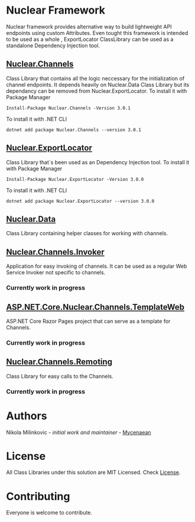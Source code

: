 # Nuclear Framework
Nuclear framework provides alternative way to build lightweight API endpoints using custom Attributes. Even tought this framework is intended to be used as a whole , ExportLocator ClassLibrary can be used as a standalone Dependency Injection tool.

## [Nuclear.Channels](https://github.com/Mycenaean/Nuclear-Framework/tree/master/Nuclear.Channels)
 Class Library that contains all the logic neccessary for the initialization of channel endpoints. It depends heavily on Nuclear.Data Class Library but its dependancy can be removed from Nuclear.ExportLocator. To install it with Package Manager
 ```
 Install-Package Nuclear.Channels -Version 3.0.1
 ```
 To install it with .NET CLI
 ```
 dotnet add package Nuclear.Channels --version 3.0.1
 ```
  
## [Nuclear.ExportLocator](https://github.com/Mycenaean/Nuclear-Framework/tree/master/Nuclear.ExportLocator)
 Class Library that`s been used as an Dependency Injection tool. To install it with Package Manager
 ```
 Install-Package Nuclear.ExportLocator -Version 3.0.0
 ```
 To install it with .NET CLI
 ```
 dotnet add package Nuclear.ExportLocator --version 3.0.0
 ```

## [Nuclear.Data](https://github.com/Mycenaean/Nuclear-Framework/tree/master/Nuclear.Data)
 Class Library containing helper classes for working with channels.

## [Nuclear.Channels.Invoker](https://github.com/Mycenaean/Nuclear-Framework/tree/master/Nuclear.Channels.Invoker)
 Application for easy invoking of channels. It can be used as a regular Web Service Invoker not specific to channels.
### Currently work in progress

## [ASP.NET.Core.Nuclear.Channels.TemplateWeb](https://github.com/Mycenaean/Nuclear-Framework/tree/master/ASP.NET.Core.Nuclear.Channels.TemplateWeb)
 ASP.NET Core Razor Pages project that can serve as a template for Channels.
 ### Currently work in progress

## [Nuclear.Channels.Remoting](https://github.com/Mycenaean/Nuclear-Framework/tree/master/Nuclear.Channels.Remoting)
 Class Library for easy calls to the Channels.
 ### Currently work in progress

# Authors
 Nikola Milinkovic - *initial work and maintainer* - [Mycenaean](https://github.com/Mycenaean)

# License
 All Class Libraries under this solution are MIT Licensed. Check [License](https://github.com/Mycenaean/Nuclear-Framework/blob/master/LICENSE.txt).

# Contributing
 Everyone is welcome to contribute.
